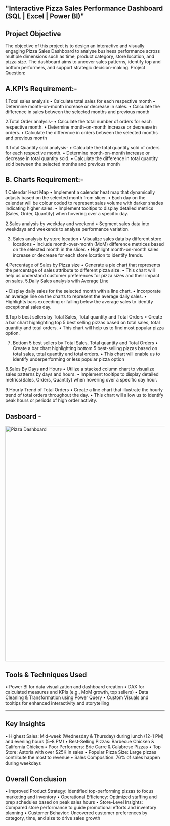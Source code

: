 ## "Interactive Pizza Sales Performance Dashboard (SQL | Excel | Power BI)"
## Project Objective
The objective of this project is to design an interactive and visually engaging Pizza Sales Dashboard to analyse business performance across multiple dimensions such as time, product category, store location, and pizza size. The dashboard aims to uncover sales patterns, identify top and bottom performers, and support strategic decision-making.
 Project Question:
## A.KPI’s Requirement:-
1.Total sales analysis
•	Calculate total sales for each respective month
•	Determine month-on-month increase or decrease in sales.
•	Calculate the difference in sales between the selected months and previous month

2.Total Order analysis-
•	Calculate the total number of orders for each respective month.
•	Determine month-on-month increase or decrease in orders.
•	Calculate the difference in orders between the selected months and previous month

3.Total Quantity sold analysis-
•	Calculate the total quantity sold of orders for each respective month.
•	Determine month-on-month increase or decrease in total quantity sold.
•	Calculate the difference in total quantity sold between the selected months and previous month

## B. Charts Requirement:-
 1.Calendar Heat Map
•	Implement a calendar heat map that dynamically adjusts based on the selected month from slicer.
•	Each day on the calendar will be colour coded to represent sales volume with darker shades indicating higher sales.
•	Implement tooltips to  display detailed metrics (Sales, Order, Quantity) when hovering over a specific day.

 2.Sales analysis by weekday and weekend
•	Segment sales data into weekdays and weekends to analyse performance variation.
    
 3. Sales analysis by store location
•	Visualize sales data by different store locations
•	Include month-over-month (MoM) difference metrices based on the selected month in the slicer.
•	Highlight month-on-month sales increase or decrease for each store location to identify trends.

4.Percentage of Sales by Pizza size
•	Generate a pie chart that represents the percentage of sales attribute to different pizza size.
•	This chart will help us understand customer preferences for pizza sizes and their impact on sales.
5.Daily Sales analysis with Average Line

•	Display daily sales for the selected month with a line chart.
•	Incorporate an average line on the charts to represent the average daily sales.
•	Highlights bars exceeding or failing below the average sales to identify exceptional sales day.

6.Top 5 best sellers by Total Sales, Total quantity and Total Orders
•	Create a bar chart highlighting top 5 best selling pizzas based on total sales, total quantity  and total orders.
•	This chart will help us to find most popular pizza option.

7. Bottom 5 best sellers by Total Sales, Total quantity and Total Orders
•	Create a bar chart highlighting bottom 5 best-selling pizzas based on total sales, total quantity  and total orders.
•	This chart will enable us to identify underperforming or less popular pizza option

 8.Sales By Days and Hours
•	Utilize a stacked column chart to visualize sales patterns by days and hours.
•	Implement tooltips to display detailed metrics(Sales, Orders, Quantity) when hovering over a specific day hour.

 9.Hourly Trend of Total Orders
•	Create a line chart that illustrate the hourly trend of total orders throughout the day.
•	This chart will allow us to identify peak hours or periods of high order activity.
## Dasboard - 
<img width="1227" height="742" alt="Pizza Dashboard" src="https://github.com/user-attachments/assets/5615cae2-8746-4003-be34-93d8803624fc" />


## Tools & Techniques Used
•	Power BI for data visualization and dashboard creation
•	DAX for calculated measures and KPIs (e.g., MoM growth, top sellers)
•	Data Cleaning & Transformation using Power Query
•	Custom Visuals and tooltips for enhanced interactivity and storytelling
________________________________________
## Key Insights
•	Highest Sales: Mid-week (Wednesday & Thursday) during lunch (12–1 PM) and evening hours (5–8 PM)
•	Best-Selling Pizzas: Barbecue Chicken & California Chicken
•	Poor Performers: Brie Carre & Calabrese Pizzas
•	Top Store: Astoria with over $25K in sales
•	Popular Pizza Size: Large pizzas contribute the most to revenue
•	Sales Composition: 76% of sales happen during weekdays

## Overall Conclusion
•	Improved Product Strategy: Identified top-performing pizzas to focus marketing and inventory
•	Operational Efficiency: Optimized staffing and prep schedules based on peak sales hours
•	Store-Level Insights: Compared store performance to guide promotional efforts and inventory planning
•	Customer Behavior: Uncovered customer preferences by category, time, and size to drive sales growth
